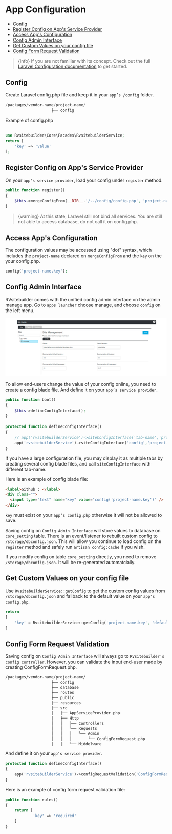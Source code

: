 # App Configuration

- [Config](#config)
- [Register Config on App's Service Provider](#register-config-on-apps-service-provider)
- [Access App's Configuration](#access-apps-configuration)
- [Config Admin Interface](#config-admin-interface)
- [Get Custom Values on your config file](#get-custom-values-on-your-config-file)
- [Config Form Request Validation](#config-form-request-validation)

> {info} If you are not familiar with its concept. Check out the full [Laravel Configuration documentation](https://laravel.com/docs/master/configuration) to get started.

<a name="Config"></a>

## Config

Create Laravel config.php file and keep it in your `app’s /config` folder.

```php
/packages/vendor-name/project-name/
                    ├── config
```

Example of config.php

```php

use Rvsitebuilder\Core\Facades\RvsitebuilderService;
return [
    'key' => 'value'
];
```

<a name="Register-Config-on-App's-Service-Provider"></a>

## Register Config on App's Service Provider

On your `app's service provider`, load your config under `register` method.

```php
public function register()
{
    $this->mergeConfigFrom(__DIR__.'/../config/config.php', 'project-name');
}
```

> {warning} At this state, Laravel still not bind all services. You are still not able to access database, do not call it on config.php.

<a name="Access-App's-Configuration"></a>

## Access App's Configuration

The configuration values may be accessed using "dot" syntax, which includes the `project-name` declared on `mergeConfigFrom` and the `key` on the your config.php.

```php
config('project-name.key');
```

<a name="Config-Admin-Interface"></a>

## Config Admin Interface

RVsitebuilder comes with the unified config admin interface on the admin manage app. Go to `apps launcher` choose manage, and choose `config` on the left menu.

![configInterface](images/configInterface.jpg)

To allow end-users change the value of your config online, you need to create a config blade file. And define it on your `app’s service provider`.

```php
public function boot()
{
    $this->defineConfigInterface();
}

protected function defineConfigInterface()
{
    // app('rvsitebuilderService')->siteConfigInterface('tab-name','project-name::blade-file-path');
    app('rvsitebuilderService')->siteConfigInterface('config','project-name::admin.config');
}
```

If you have a large configuration file, you may display it as multiple tabs by creating several config blade files, and call `siteConfigInterface` with different tab-name.

Here is an example of config blade file:

```html
<label>Github : </label>
<div class="">
  <input type="text" name="key" value="config('project-name.key')" />
</div>
```

`key` must exist on your `app’s config.php` otherwise it will not be allowed to save.

Saving config on `Config Admin Interface` will store values to database on `core_setting` table. There is an event/listener to rebuilt custom config to `/storage/dbconfig.json`. This will allow you continue to load config on the `register` method and safely run `artisan config:cache` if you wish.

If you modify config on table `core_setting` directly, you need to remove `/storage/dbconfig.json`. It will be re-generated automatcially.

<a name="Get-Custom-Values-on-your-config-file"></a>

## Get Custom Values on your config file

Use `RvsitebuilderService::getConfig` to get the custom config values from `/storage/dbconfig.json` and fallback to the default value on your `app's config.php`.

```php
return
[
    'key' = RvsitebuilderService::getConfig('project-name.key', 'defaultValue')
]
```

<a name="Config-Form-Request-Validation"></a>

## Config Form Request Validation

Saving config on `Config Admin Interface` will always go to `RVsitebuilder's config controller`. However, you can validate the input end-user made by creating ConfigFormRequest.php.

```text
/packages/vendor-name/project-name/
                    ├── config
                    ├── database
                    ├── routes
                    ├── public
                    ├── resources
                    ├── src
                    │   ├── AppServiceProvider.php
                    │   ├── Http
                    │   │   ├── Controllers
                    │   │   └── Requests
                    │   │   │   └── Admin
                    │   │   │       └── ConfigFormRequest.php
                    │   │   └── Middelware
```

And define it on your `app’s service provider`.

```php
protected function defineConfigInterface()
{
    app('rvsitebuilderService')->configRequestValidation('ConfigFormRequest');
}
```

Here is an example of config form request validation file:

```php
public function rules()
{
    return [
            'key' => 'required'
    ]
}
```

